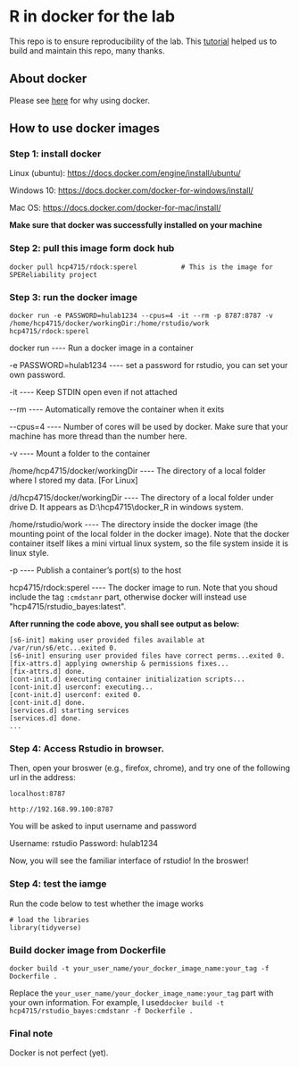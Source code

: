 # R in docker for the lab

This repo is to ensure reproducibility of the lab. This [tutorial](http://ropenscilabs.github.io/r-docker-tutorial/) helped us to build and maintain this repo, many thanks.


## About docker

Please see [here](https://www.docker.com/resources/what-container) for why using docker.

## How to use docker images

### Step 1: install docker

Linux (ubuntu): https://docs.docker.com/engine/install/ubuntu/

Windows 10: https://docs.docker.com/docker-for-windows/install/

Mac OS: https://docs.docker.com/docker-for-mac/install/

**Make sure that docker was successfully installed on your machine**

### Step 2: pull this image form dock hub

```
docker pull hcp4715/rdock:sperel           # This is the image for SPEReliability project
```

### Step 3: run the docker image

```
docker run -e PASSWORD=hulab1234 --cpus=4 -it --rm -p 8787:8787 -v /home/hcp4715/docker/workingDir:/home/rstudio/work hcp4715/rdock:sperel 
```

docker run ---- Run a docker image in a container

-e PASSWORD=hulab1234 ---- set a password for rstudio, you can set your own password.

-it ---- Keep STDIN open even if not attached

--rm ---- Automatically remove the container when it exits

--cpus=4 ---- Number of cores will be used by docker. Make sure that your machine has more thread than the number here.

-v ---- Mount a folder to the container

/home/hcp4715/docker/workingDir ---- The directory of a local folder where I stored my data. [For Linux]

/d/hcp4715/docker/workingDir ---- The directory of a local folder under drive D. It appears as D:\hcp4715\docker_R in windows system.

/home/rstudio/work ---- The directory inside the docker image (the mounting point of the local folder in the docker image). Note that the docker container itself likes a mini virtual linux system, so the file system inside it is linux style.

-p ---- Publish a container’s port(s) to the host

hcp4715/rdock:sperel ---- The docker image to run. Note that you shoud include the tag `:cmdstanr` part, otherwise docker will instead use "hcp4715/rstudio_bayes:latest".

**After running the code above, you shall see output as below:**

```
[s6-init] making user provided files available at /var/run/s6/etc...exited 0.
[s6-init] ensuring user provided files have correct perms...exited 0.
[fix-attrs.d] applying ownership & permissions fixes...
[fix-attrs.d] done.
[cont-init.d] executing container initialization scripts...
[cont-init.d] userconf: executing... 
[cont-init.d] userconf: exited 0.
[cont-init.d] done.
[services.d] starting services
[services.d] done.
...
```

### Step 4: Access Rstudio in browser.
Then, open your broswer (e.g., firefox, chrome), and try one of the following url in the address:

`localhost:8787`

`http://192.168.99.100:8787`


You will be asked to input username and password

Username: rstudio
Password: hulab1234

Now, you will see the familiar interface of rstudio! In the broswer!

### Step 4: test the iamge

Run the code below to test whether the image works
```
# load the libraries
library(tidyverse)
```

### Build docker image from Dockerfile

```
docker build -t your_user_name/your_docker_image_name:your_tag -f Dockerfile .
```

Replace the `your_user_name/your_docker_image_name:your_tag` part with your own information. For example, I used`docker build -t hcp4715/rstudio_bayes:cmdstanr -f Dockerfile .`


### Final note

Docker is not perfect (yet). 